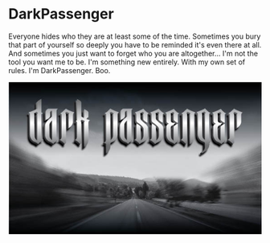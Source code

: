 # DarkPassenger

Everyone hides who they are at least some of the time. Sometimes you bury that part of yourself so deeply you have to be reminded it's even there at all. And sometimes you just want to forget who you are altogether... I'm not the tool you want me to be. I'm something new entirely. With my own set of rules. I'm DarkPassenger. Boo.

![DarkPassenger](DarkPassengerLogo.jpg)
